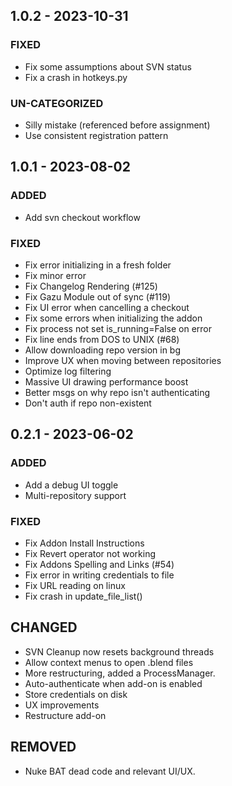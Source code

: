 ## 1.0.2 - 2023-10-31 
 
### FIXED 
- Fix some assumptions about SVN status
- Fix a crash in hotkeys.py

### UN-CATEGORIZED 
- Silly mistake (referenced before assignment)
- Use consistent registration pattern

## 1.0.1 - 2023-08-02 
 
### ADDED 
- Add svn checkout workflow

### FIXED 
- Fix error initializing in a fresh folder
- Fix minor error
- Fix Changelog Rendering (#125)
- Fix Gazu Module out of sync (#119)
- Fix UI error when cancelling a checkout
- Fix some errors when initializing the addon
- Fix process not set is_running=False on error
- Fix line ends from DOS to UNIX (#68)
- Allow downloading repo version in bg
- Improve UX when moving between repositories
- Optimize log filtering
- Massive UI drawing performance boost
- Better msgs on why repo isn't authenticating
- Don't auth if repo non-existent

## 0.2.1 - 2023-06-02 
 
### ADDED 
- Add a debug UI toggle
- Multi-repository support


### FIXED 
- Fix Addon Install Instructions
- Fix Revert operator not working
- Fix Addons Spelling and Links (#54)
- Fix error in writing credentials to file
- Fix URL reading on linux
- Fix crash in update_file_list()

## CHANGED
- SVN Cleanup now resets background threads
- Allow context menus to open .blend files
- More restructuring, added a ProcessManager.
- Auto-authenticate when add-on is enabled
- Store credentials on disk
- UX improvements
- Restructure add-on

## REMOVED
- Nuke BAT dead code and relevant UI/UX.